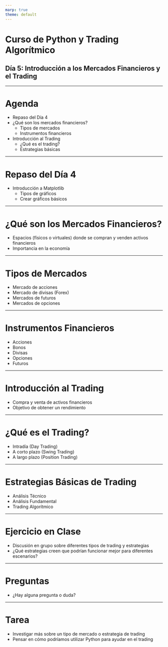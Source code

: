 ```yaml
---
marp: true
theme: default
---
```


# Curso de Python y Trading Algorítmico
## Día 5: Introducción a los Mercados Financieros y el Trading

---

# Agenda

- Repaso del Día 4
- ¿Qué son los mercados financieros?
  - Tipos de mercados
  - Instrumentos financieros
- Introducción al Trading
  - ¿Qué es el trading?
  - Estrategias básicas

---

# Repaso del Día 4

- Introducción a Matplotlib
  - Tipos de gráficos
  - Crear gráficos básicos

---

# ¿Qué son los Mercados Financieros?

- Espacios (físicos o virtuales) donde se compran y venden activos financieros
- Importancia en la economía

---

# Tipos de Mercados

- Mercado de acciones
- Mercado de divisas (Forex)
- Mercados de futuros
- Mercados de opciones

---

# Instrumentos Financieros

- Acciones
- Bonos
- Divisas
- Opciones
- Futuros

---

# Introducción al Trading

- Compra y venta de activos financieros
- Objetivo de obtener un rendimiento

---

# ¿Qué es el Trading?

- Intradía (Day Trading)
- A corto plazo (Swing Trading)
- A largo plazo (Position Trading)
  
---

# Estrategias Básicas de Trading

- Análisis Técnico
- Análisis Fundamental
- Trading Algorítmico

---

# Ejercicio en Clase

- Discusión en grupo sobre diferentes tipos de trading y estrategias
- ¿Qué estrategias creen que podrían funcionar mejor para diferentes escenarios?

---

# Preguntas

- ¿Hay alguna pregunta o duda?

---

# Tarea

- Investigar más sobre un tipo de mercado o estrategia de trading
- Pensar en cómo podríamos utilizar Python para ayudar en el trading